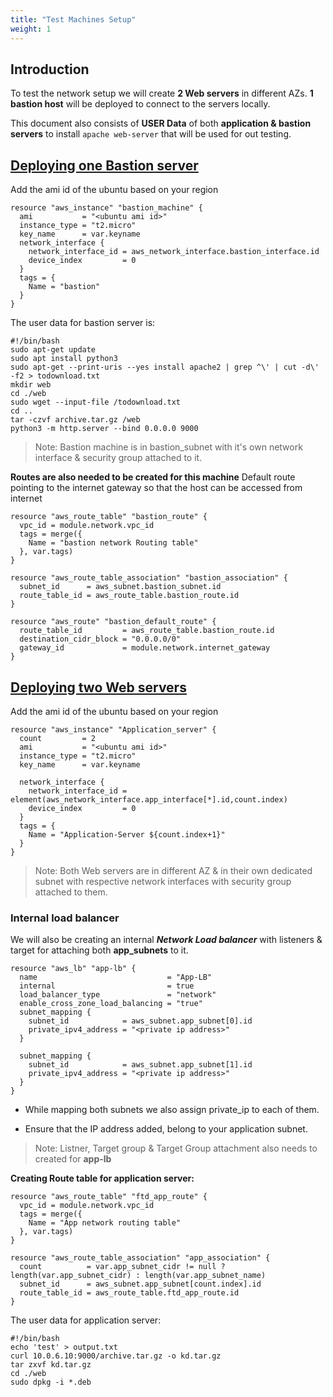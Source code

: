 ```yaml
---
title: "Test Machines Setup"
weight: 1
---
```


## Introduction

To test the network setup we will create **2 Web servers** in different AZs. 
**1 bastion host** will be deployed to connect to the servers locally.

This document also consists of **USER Data** of both **application & bastion servers** to install ```apache web-server``` that will be used for out testing.

## <ins> **Deploying one Bastion server**</ins>

Add the ami id of the ubuntu based on your region

```console
resource "aws_instance" "bastion_machine" {
  ami           = "<ubuntu ami id>" 
  instance_type = "t2.micro"
  key_name      = var.keyname
  network_interface {
    network_interface_id = aws_network_interface.bastion_interface.id
    device_index         = 0
  }
  tags = {
    Name = "bastion"
  }
}
```

The user data for bastion server is:

```conole
#!/bin/bash
sudo apt-get update
sudo apt install python3
sudo apt-get --print-uris --yes install apache2 | grep ^\' | cut -d\' -f2 > todownload.txt
mkdir web
cd ./web
sudo wget --input-file /todownload.txt
cd ..
tar -czvf archive.tar.gz /web
python3 -m http.server --bind 0.0.0.0 9000
```

>Note: Bastion machine is in bastion_subnet with it's own network interface & security group attached to it.

**Routes are also needed to be created for this machine**
Default route pointing to the internet gateway so that the host can be accessed from internet

```console
resource "aws_route_table" "bastion_route" {
  vpc_id = module.network.vpc_id
  tags = merge({
    Name = "bastion network Routing table"
  }, var.tags)
}

resource "aws_route_table_association" "bastion_association" {
  subnet_id      = aws_subnet.bastion_subnet.id
  route_table_id = aws_route_table.bastion_route.id
}

resource "aws_route" "bastion_default_route" {
  route_table_id         = aws_route_table.bastion_route.id
  destination_cidr_block = "0.0.0.0/0"
  gateway_id             = module.network.internet_gateway
}
```


## <ins> **Deploying two Web servers**</ins>

Add the ami id of the ubuntu based on your region

```console
resource "aws_instance" "Application_server" {
  count         = 2
  ami           = "<ubuntu ami id>" 
  instance_type = "t2.micro"
  key_name      = var.keyname

  network_interface {
    network_interface_id = element(aws_network_interface.app_interface[*].id,count.index)
    device_index         = 0
  }
  tags = {
    Name = "Application-Server ${count.index+1}"
  }
}
```
>Note: Both Web servers are in different AZ & in their own dedicated subnet with respective network interfaces with security group attached to them.  


### Internal load balancer

We will also be creating an internal ***Network Load balancer*** with listeners & target for attaching both **app_subnets** to it.

```console
resource "aws_lb" "app-lb" {
  name                             = "App-LB"
  internal                         = true
  load_balancer_type               = "network"
  enable_cross_zone_load_balancing = "true"
  subnet_mapping {
    subnet_id            = aws_subnet.app_subnet[0].id
    private_ipv4_address = "<private ip address>"
  }

  subnet_mapping {
    subnet_id            = aws_subnet.app_subnet[1].id
    private_ipv4_address = "<private ip address>"
  }
}
```

* While mapping both subnets we also assign private_ip to each of them. 

* Ensure that the IP address added, belong to your application subnet.
  
>Note: Listner, Target group & Target Group attachment also needs to created for **app-lb**

**Creating Route table for application server:**

```console
resource "aws_route_table" "ftd_app_route" {
  vpc_id = module.network.vpc_id
  tags = merge({
    Name = "App network routing table"
  }, var.tags)
}

resource "aws_route_table_association" "app_association" {
  count          = var.app_subnet_cidr != null ? length(var.app_subnet_cidr) : length(var.app_subnet_name)
  subnet_id      = aws_subnet.app_subnet[count.index].id
  route_table_id = aws_route_table.ftd_app_route.id
}
```

The user data for application server:
```
#!/bin/bash
echo 'test' > output.txt
curl 10.0.6.10:9000/archive.tar.gz -o kd.tar.gz
tar zxvf kd.tar.gz
cd ./web
sudo dpkg -i *.deb
```